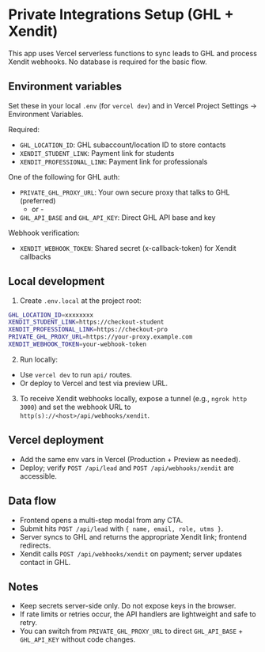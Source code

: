 # Private Integrations Setup (GHL + Xendit)

This app uses Vercel serverless functions to sync leads to GHL and process Xendit webhooks. No database is required for the basic flow.

## Environment variables

Set these in your local `.env` (for `vercel dev`) and in Vercel Project Settings → Environment Variables.

Required:
- `GHL_LOCATION_ID`: GHL subaccount/location ID to store contacts
- `XENDIT_STUDENT_LINK`: Payment link for students
- `XENDIT_PROFESSIONAL_LINK`: Payment link for professionals

One of the following for GHL auth:
- `PRIVATE_GHL_PROXY_URL`: Your own secure proxy that talks to GHL (preferred)
  - or -
- `GHL_API_BASE` and `GHL_API_KEY`: Direct GHL API base and key

Webhook verification:
- `XENDIT_WEBHOOK_TOKEN`: Shared secret (x-callback-token) for Xendit callbacks

## Local development

1. Create `.env.local` at the project root:
```bash
GHL_LOCATION_ID=xxxxxxxx
XENDIT_STUDENT_LINK=https://checkout-student
XENDIT_PROFESSIONAL_LINK=https://checkout-pro
PRIVATE_GHL_PROXY_URL=https://your-proxy.example.com
XENDIT_WEBHOOK_TOKEN=your-webhook-token
```

2. Run locally:
- Use `vercel dev` to run `api/` routes.
- Or deploy to Vercel and test via preview URL.

3. To receive Xendit webhooks locally, expose a tunnel (e.g., `ngrok http 3000`) and set the webhook URL to `http(s)://<host>/api/webhooks/xendit`.

## Vercel deployment

- Add the same env vars in Vercel (Production + Preview as needed).
- Deploy; verify `POST /api/lead` and `POST /api/webhooks/xendit` are accessible.

## Data flow

- Frontend opens a multi-step modal from any CTA.
- Submit hits `POST /api/lead` with `{ name, email, role, utms }`.
- Server syncs to GHL and returns the appropriate Xendit link; frontend redirects.
- Xendit calls `POST /api/webhooks/xendit` on payment; server updates contact in GHL.

## Notes

- Keep secrets server-side only. Do not expose keys in the browser.
- If rate limits or retries occur, the API handlers are lightweight and safe to retry.
- You can switch from `PRIVATE_GHL_PROXY_URL` to direct `GHL_API_BASE` + `GHL_API_KEY` without code changes.


